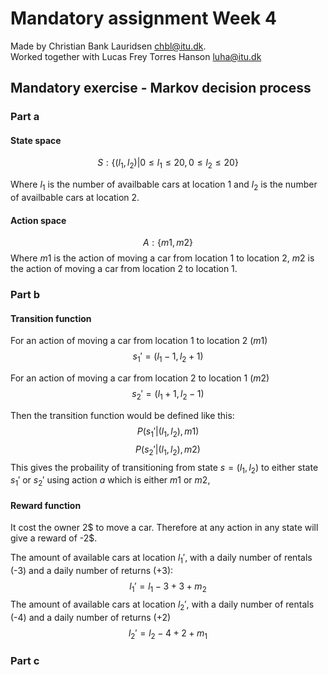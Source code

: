 # Mandatory assignment Week 4

Made by Christian Bank Lauridsen [chbl@itu.dk](mailto:chbl@itu.dk).\
Worked together with Lucas Frey Torres Hanson [luha@itu.dk](mailto:luha@itu.dk)

## Mandatory exercise - Markov decision process

### Part a

#### State space

$$
S:\{(l_1,l_2) | 0 ≤ l_1 ≤ 20, 0 ≤ l_2 ≤ 20\}
$$

Where $l_1$ is the number of availbable cars at location 1 and $l_2$ is the number of availbable cars at location 2.

#### Action space

$$
A: \{m1, m2\}
$$
Where $m1$ is the action of moving a car from location 1 to location 2,
$m2$ is the action of moving a car from location 2 to location 1. 

### Part b

#### Transition function

For an action of moving a car from location 1 to location 2 $(m1)$
$$
s_1' = (l_1-1, l_2+1)
$$

For an action of moving a car from location 2 to location 1 $(m2)$
$$
s_2' = (l_1+1, l_2-1)
$$

Then the transition function would be defined like this:
$$
P(s_1'|(l_1,l_2), m1)
$$
$$
P(s_2'|(l_1,l_2), m2)
$$
This gives the probaility of transitioning from state $s = (l_1,l_2)$ to either state $s_1'$ or $s_2'$ using action $a$ which is either $m1$ or $m2$,


#### Reward function

It cost the owner 2$ to move a car. Therefore at any action in any state will give a reward of -2$.

The amount of available cars at location $l_1'$, with a daily number of rentals (-3) and a daily number of returns (+3):
$$
l_1' = l_1 - 3 + 3 + m_2
$$
The amount of available cars at location $l_2'$, with a daily number of rentals (-4) and a daily number of returns (+2)
$$
l_2' = l_2 - 4 + 2 + m_1
$$

<!-- 
The amount of daily rentals at location 1 can be defined like this:
$$\min(l_1, 3) = \begin{cases} l_1 & \text{if } l_1 < 3 \\ 3 & \text{else} \end{cases}$$

The amount of daily rentals at location 2 can be defined like this:
$$\min(l_2, 4) = \begin{cases} l_2 & \text{if } l_2 < 4 \\ 4 & \text{else} \end{cases}$$

$$
R((l_1, l_2), a) =
\begin{cases}
\min(l_1, 3) * 10 + \min(l_2, 4) * 10 & \text{if } a = \text{rentCar} \\
-2 & \text{if } a = \text{m1 or } a = \text{m2}
\end{cases}
$$ -->

### Part c
